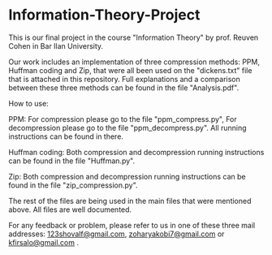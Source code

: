 # Information-Theory-Project
This is our final project in the course "Information Theory" by prof. Reuven Cohen in Bar Ilan University.

Our work includes an implementation of three compression methods: PPM, Huffman coding and Zip, that were all been used on the "dickens.txt" file that is attached in this repository. Full explanations and a comparison between these three methods can be found in the file "Analysis.pdf".

How to use:

PPM: For compression please go to the file "ppm_compress.py", For decompression please go to the file "ppm_decompress.py". All running
instructions can be found in there.

Huffman coding: Both compression and decompression running instructions can be found in the file "Huffman.py".

Zip: Both compression and decompression running instructions can be found in the file "zip_compression.py".

The rest of the files are being used in the main files that were mentioned above. All files are well documented.

For any feedback or problem, please refer to us in one of these three mail addresses: 123shovalf@gmail.com, zoharyakobi7@gmail.com or kfirsalo@gmail.com .
